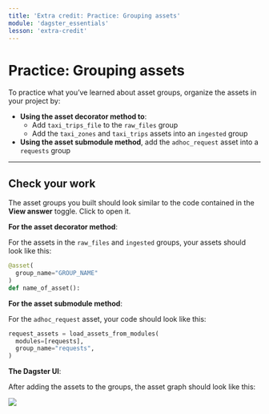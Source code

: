 ```yaml
---
title: 'Extra credit: Practice: Grouping assets'
module: 'dagster_essentials'
lesson: 'extra-credit'
---
```


# Practice: Grouping assets

To practice what you’ve learned about asset groups, organize the assets in your project by:

- **Using the asset decorator method to**:
  - Add `taxi_trips_file` to the `raw_files` group
  - Add the `taxi_zones` and `taxi_trips` assets into an `ingested` group
- **Using the asset submodule method**, add the `adhoc_request` asset into a `requests` group

---

## Check your work

The asset groups you built should look similar to the code contained in the **View answer** toggle. Click to open it.

**For the asset decorator method**:

For the assets in the `raw_files` and `ingested` groups, your assets should look like this:

```python
@asset(
  group_name="GROUP_NAME"
)
def name_of_asset():
```

**For the asset submodule method**:

For the `adhoc_request` asset, your code should look like this:

```python
request_assets = load_assets_from_modules(
  modules=[requests],
  group_name="requests",
)
```

**The Dagster UI**:

After adding the assets to the groups, the asset graph should look like this:

![](/images/dagster-essentials/extra-credit/ui-asset-groups-practice-answer.png)
